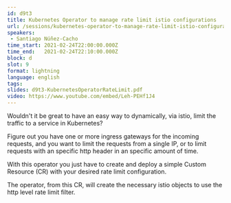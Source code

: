 ```yaml
---
id: d9t3
title: Kubernetes Operator to manage rate limit istio configurations
url: /sessions/kubernetes-operator-to-manage-rate-limit-istio-configurations
speakers:
 - Santiago Núñez-Cacho
time_start: 2021-02-24T22:00:00.000Z
time_end:   2021-02-24T22:10:00.000Z
block: d
slot: 9
format: lightning
language: english
tags:
slides: d9t3-KubernetesOperatorRateLimit.pdf
video: https://www.youtube.com/embed/Leh-PEHf1J4
---
```


Wouldn't it be great to have an easy way to dynamically, via istio, limit the traffic to a service in Kubernetes?

Figure out you have one or more ingress gateways for the incoming requests, and you want to limit the requests from a single IP, or to limit requests with an specific http header in an specific amount of time. 

With this operator you just have to create and deploy a simple Custom Resource (CR)  with your desired rate limit configuration. 

The operator, from this CR, will create the necessary istio objects to use the http level rate limit filter. 

